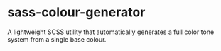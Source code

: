 # sass-colour-generator
A lightweight SCSS utility that automatically generates a full color tone system from a single base colour.
